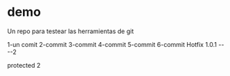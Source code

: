 # demo
Un repo para testear las herramientas de git

1-un comit
2-commit
3-commit
4-commit
5-commit
6-commit
Hotfix 1.0.1 ----2

protected 2
